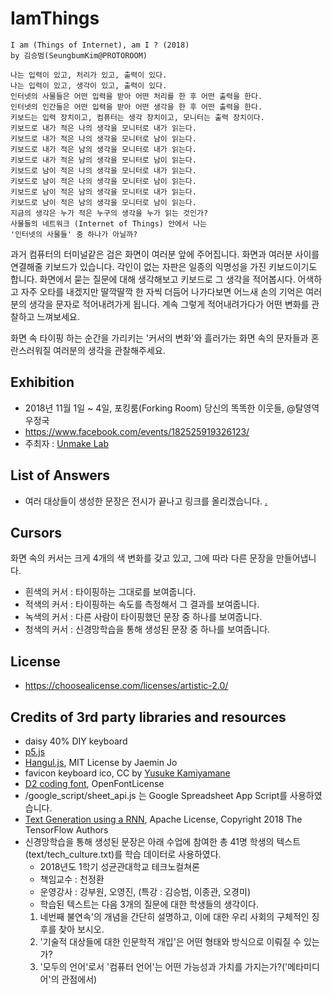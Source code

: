 # IamThings
```
I am (Things of Internet), am I ? (2018)
by 김승범(SeungbumKim@PROTOROOM)

나는 입력이 있고, 처리가 있고, 출력이 있다.
나는 입력이 있고, 생각이 있고, 출력이 있다.
인터넷의 사물들은 어떤 입력을 받아 어떤 처리를 한 후 어떤 출력을 한다.
인터넷의 인간들은 어떤 입력을 받아 어떤 생각을 한 후 어떤 출력을 한다.
키보드는 입력 장치이고, 컴퓨터는 생각 장치이고, 모니터는 출력 장치이다.
키보드로 내가 적은 나의 생각을 모니터로 내가 읽는다.
키보드로 내가 적은 나의 생각을 모니터로 남이 읽는다.
키보드로 내가 적은 남의 생각을 모니터로 내가 읽는다.
키보드로 내가 적은 남의 생각을 모니터로 남이 읽는다.
키보드로 남이 적은 나의 생각을 모니터로 내가 읽는다.
키보드로 남이 적은 나의 생각을 모니터로 남이 읽는다.
키보드로 남이 적은 남의 생각을 모니터로 내가 읽는다.
키보드로 남이 적은 남의 생각을 모니터로 남이 읽는다.
지금의 생각은 누가 적은 누구의 생각을 누가 읽는 것인가?
사물들의 네트워크 (Internet of Things) 안에서 나는
'인터넷의 사물들' 중 하나가 아닐까?
```

과거 컴퓨터의 터미널같은 검은 화면이 여러분 앞에 주어집니다.
화면과 여러분 사이를 연결해줄 키보드가 있습니다.
각인이 없는 자판은 일종의 익명성을 가진 키보드이기도 합니다.
화면에서 묻는 질문에 대해 생각해보고 키보드로 그 생각을 적어봅시다.
어색하고 자주 오타를 내겠지만 딸깍딸깍 한 자씩 더듬어 나가다보면
어느새 손의 기억은 여러분의 생각을 문자로 적어내려가게 됩니다.
계속 그렇게 적어내려가다가 어떤 변화를 관찰하고 느껴보세요.

화면 속 타이핑 하는 순간을 가리키는 '커서의 변화'와 흘러가는 화면 속의 문자들과 혼란스러워질 여러분의 생각을 관찰해주세요.

## Exhibition
 * 2018년 11월 1일 ~ 4일, 포킹룸(Forking Room) 당신의 똑똑한 이웃들, @탈영역우정국
 * https://www.facebook.com/events/182525919326123/
 * 주최자 : [Unmake Lab](http://www.unmakelab.org)


## List of Answers
 * 여러 대상들이 생성한 문장은 전시가 끝나고 링크를 올리겠습니다. [.](https://docs.google.com/spreadsheets/d/14sUChAbx71rwjKvIq2nqOCv-eSL_eSNtXt9TF4xGwGE/edit?usp=sharing)


## Cursors
화면 속의 커서는 크게 4개의 색 변화를 갖고 있고, 그에 따라 다른 문장을 만들어냅니다.
 * 흰색의 커서 : 타이핑하는 그대로를 보여줍니다.
 * 적색의 커서 : 타이핑하는 속도를 측정해서 그 결과를 보여줍니다.
 * 녹색의 커서 : 다른 사람이 타이핑했던 문장 중 하나를 보여줍니다.
 * 청색의 커서 : 신경망학습을 통해 생성된 문장 중 하나를 보여줍니다.


## License
 * https://choosealicense.com/licenses/artistic-2.0/


## Credits of 3rd party libraries and resources
 * daisy 40% DIY keyboard
 * [p5.js](https://p5js.org)
 * [Hangul.js](https://github.com/e-/Hangul.js), MIT License by Jaemin Jo
 * favicon keyboard ico, CC by [Yusuke Kamiyamane](http://p.yusukekamiyamane.com/)
 * [D2 coding font](https://github.com/naver/d2codingfont), OpenFontLicense
 * /google_script/sheet_api.js 는 Google Spreadsheet App Script를 사용하였습니다.
 * [Text Generation using a RNN](https://colab.research.google.com/github/tensorflow/tensorflow/blob/master/tensorflow/contrib/eager/python/examples/generative_examples/text_generation.ipynb), Apache License, Copyright 2018 The TensorFlow Authors
 * 신경망학습을 통해 생성된 문장은 아래 수업에 참여한 총 41명 학생의 텍스트(text/tech_culture.txt)를 학습 데이터로 사용하였다.
   * 2018년도 1학기 성균관대학교 테크노컬쳐론
   * 책임교수 : 천정환
   * 운영강사 : 강부원, 오영진, (특강 : 김승범, 이종관, 오경미)
   * 학습된 텍스트는 다음 3개의 질문에 대한 학생들의 생각이다.
    1. 네번째 불연속'의 개념을 간단히 설명하고, 이에 대한 우리 사회의 구체적인 징후를 찾아 보시오.
    1. '기술적 대상들에 대한 인문학적 개입'은 어떤 형태와 방식으로 이뤄질 수 있는가?
    1. '모두의 언어'로서 '컴퓨터 언어'는 어떤 가능성과 가치를 가지는가?('메타미디어'의 관점에서)﻿

